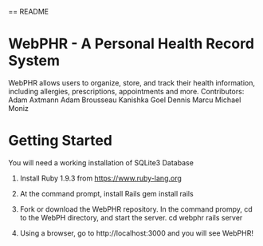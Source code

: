 == README

# WebPHR - A Personal Health Record System

WebPHR allows users to organize, store, and track their health information, including allergies, prescriptions, appointments and more.
Contributors:
Adam Axtmann
Adam Brousseau
Kanishka Goel
Dennis Marcu
Michael Moniz

# Getting Started

You will need a working installation of SQLite3 Database

1. Install Ruby 1.9.3 from https://www.ruby-lang.org

2. At the command prompt, install Rails
	gem install rails

3. Fork or download the WebPHR repository. In the command prompy, cd to the WebPH directory, and start the server.
	cd webphr
	rails server

4. Using a browser, go to http://localhost:3000 and you will see WebPHR!
